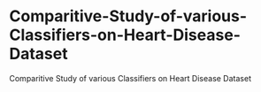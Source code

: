 # Comparitive-Study-of-various-Classifiers-on-Heart-Disease-Dataset
Comparitive Study of various Classifiers on Heart Disease Dataset
